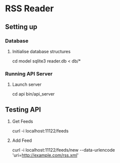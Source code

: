 # RSS Reader

## Setting up

### Database

1. Initialise database structures

    cd model
    sqlite3 reader.db < db/*

### Running API Server

1. Launch server

    cd api
    bin/api_server

## Testing API

1. Get Feeds

    curl -i localhost:11122/feeds

2. Add Feed

    curl -i localhost:11122/feeds/new --data-urlencode 'uri=http://example.com/rss.xml'
